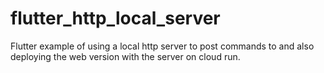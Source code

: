 # flutter_http_local_server

Flutter example of using a local http server to post commands to and also deploying the web version with the server on cloud run.
